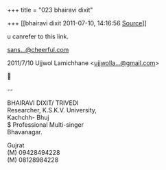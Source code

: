 +++
title = "023 bhairavi dixit"

+++
[[bhairavi dixit	2011-07-10, 14:16:56 [Source](https://groups.google.com/g/bvparishat/c/a5Nqw2dvShw)]]

























u canrefer to this link.







[sans...@cheerful.com]()



















  
  


2011/7/10 Ujjwol Lamichhane \<[ujjwolla...@gmail.com]()\>



  
  
  
--  

BHAIRAVI DIXIT/ TRIVEDI  
Researcher, K.S.K.V. University,  
Kachchh- Bhuj  
$ Professional Multi-singer  
Bhavanagar.

Gujrat  
(M) 09428494228  
(M) 08128984228

  

